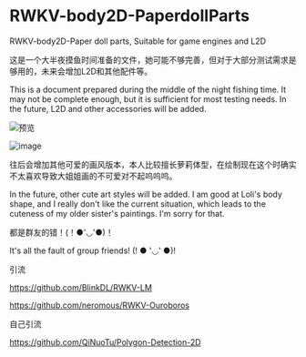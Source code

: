 # RWKV-body2D-PaperdollParts
RWKV-body2D-Paper doll parts, Suitable for game engines and L2D

这是一个大半夜摸鱼时间准备的文件，她可能不够完善，但对于大部分测试需求是够用的，未来会增加L2D和其他配件等。

This is a document prepared during the middle of the night fishing time. It may not be complete enough, but it is sufficient for most testing needs. In the future, L2D and other accessories will be added.

![预览](https://github.com/QiNuoTu/RWKV-body2D-PaperdollParts/assets/76236817/7e18e002-7d19-4a65-a7b2-48e98ec684ec)

![image](https://github.com/QiNuoTu/RWKV-body2D-PaperdollParts/assets/76236817/f32c79ff-d45f-4388-8edd-1854ef1c6bf8)

往后会增加其他可爱的画风版本，本人比较擅长萝莉体型，在绘制现在这个时确实不太喜欢导致大姐姐画的不可爱对不起呜呜呜。

In the future, other cute art styles will be added. I am good at Loli's body shape, and I really don't like the current situation, which leads to the cuteness of my older sister's paintings. I'm sorry for that.

都是群友的错！(！●'◡'●)！

It's all the fault of group friends! (! ● '◡' ●)!

引流

https://github.com/BlinkDL/RWKV-LM

https://github.com/neromous/RWKV-Ouroboros

自己引流

https://github.com/QiNuoTu/Polygon-Detection-2D
